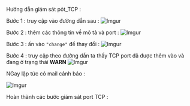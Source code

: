


Hướng dẫn giám sát pỏt_TCP :

Bước 1 : truy cập vào đường dẫn sau :
![Imgur](https://i.imgur.com/dW32G78.png)


Bước 2 : thêm các thông tin về mô tả và port :
![Imgur](https://i.imgur.com/Fk1mXRv.png)

Bước 3 : ấn vào ``"change"`` để thay đổi :
![Imgur](https://i.imgur.com/XOnoayW.png)

Bước 4 : truy cập theo đường dẫn ta thấy TCP port đã được thêm vào và đang ở trạng thái **WARN**
![Imgur](https://i.imgur.com/6i4bVUN.png)


NGay lập tức có mail cảnh báo :

![Imgur](https://i.imgur.com/EOzR8vW.png)

Hoàn thành các bước giám sát port TCP :